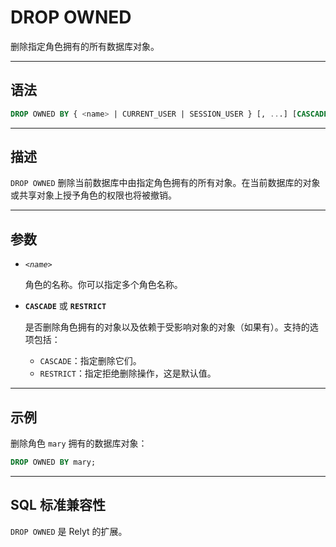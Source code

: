 DROP OWNED
=====

删除指定角色拥有的所有数据库对象。

---

语法
--------

```sql
DROP OWNED BY { <name> | CURRENT_USER | SESSION_USER } [, ...] [CASCADE | RESTRICT]
```


---

描述
----------

`DROP OWNED` 删除当前数据库中由指定角色拥有的所有对象。在当前数据库的对象或共享对象上授予角色的权限也将被撤销。


---

参数
----------

- *`<name>`*

    角色的名称。你可以指定多个角色名称。

- **`CASCADE`** 或 **`RESTRICT`**

    是否删除角色拥有的对象以及依赖于受影响对象的对象（如果有）。支持的选项包括：

    - `CASCADE`：指定删除它们。
    - `RESTRICT`：指定拒绝删除操作，这是默认值。


---

示例
-------------

删除角色 `mary` 拥有的数据库对象：

```sql
DROP OWNED BY mary;
```

---

SQL 标准兼容性
-------------

`DROP OWNED` 是 Relyt 的扩展。
